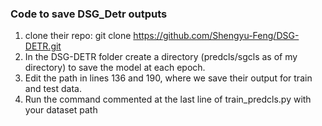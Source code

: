 ### Code to save DSG_Detr outputs

1. clone their repo: git clone https://github.com/Shengyu-Feng/DSG-DETR.git
2. In the DSG-DETR folder create a directory (predcls/sgcls as of my directory) to save the model at each epoch.
3. Edit the path in lines 136 and 190, where we save their output for train and test data.
4. Run the command commented at the last line of train_predcls.py with your dataset path
